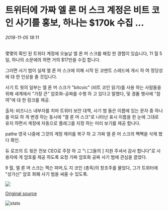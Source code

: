 # 트위터에 가짜 엘 론 머 스크 계정은 비트 코인 사기를 홍보, 하나는 $170k 수집 ...

###### 2018-11-05 18:11

몇몇의 확인 된 트위터 계정에 오늘날 엘 론 머 스크를 해킹 한 경험이 있습니다, 11 월 5 일, 하나의 소문에의 하면 거의 $17만을 수집 합니다.

그러면 사기 범이 실제 엘 론 머 스크에 의해 시작 된 코멘트 스레드에 게시 하 여 정당성에 대 한 인상을 줄 것입니다.

사기 트 윗의 일부는 엘 론 머 스크가 "bitcoic" (비트 코인 읽기)를 사용 하는 사람들을 위해 세계에서 "가장 큰" 암호화-공짜를 수행 하 고 있다고 말했다, 및 경품 행사에 "참여"에 대 한 링크를 제공.

출처: 비즈니스 내부자를 치마 트위터 보안 대책, 사기 범 들은 이름에 있는 문자 중 하나를 미묘 하 게 변경 하는 동시에 "엘 론 머 스크"로 나타난 표시 이름을 한 눈에 그대로 유지 하면서 계정에 자동으로 플래그를 지정 하는 미리 보기를 제공 합니다.

pathe 영국 나중에 그것의 계정 제어를 복구 하 고 가짜 엘 론 머 스크의 짹짹을 삭제 했다 확인.

듀 로프의 트 윗은 전보 CEO로 주장 하 고 "\ [그들의 \] 지원 주셔서 감사 합니다"로 사용자에 게 암호를 제공 하도록 요청 가짜 암호화 공짜 사기 범에 관심을 끌었다.

9 월, 엘 론 머 스크는 잭슨 파머,도 지 코인 (총독)의 창조주를 물었다, 그가 트위터에 "성가신" 암호 화폐 사기 범을 싸울 수 있도록.

![](https://s3.cointelegraph.com/storage/uploads/view/36d42eaa97613a2f831e10777c161339.jpg)

[Original source](https://cointelegraph.com/news/fake-elon-musk-accounts-on-twitter-promote-bitcoin-scams-one-collects-170k)

![stats](https://c.statcounter.com/11760860/0/a89fa40b/1/ "stats")